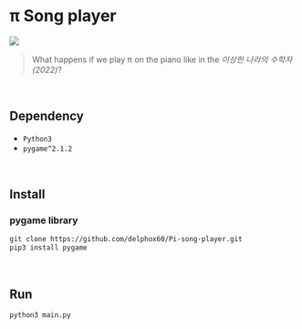 # π Song player

<img src="https://img.tf.co.kr/article/home/2022/03/04/20227243164638800710.jpg"></img>

> What happens if we play π on the piano like in the _이상한 나라의 수학자 (2022)_?

</br>

## Dependency

- `Python3`
- `pygame^2.1.2`

</br>

## Install

### pygame library

```bash
git clone https://github.com/delphox60/Pi-song-player.git
pip3 install pygame
```

</br>

## Run

```bash
python3 main.py
```
